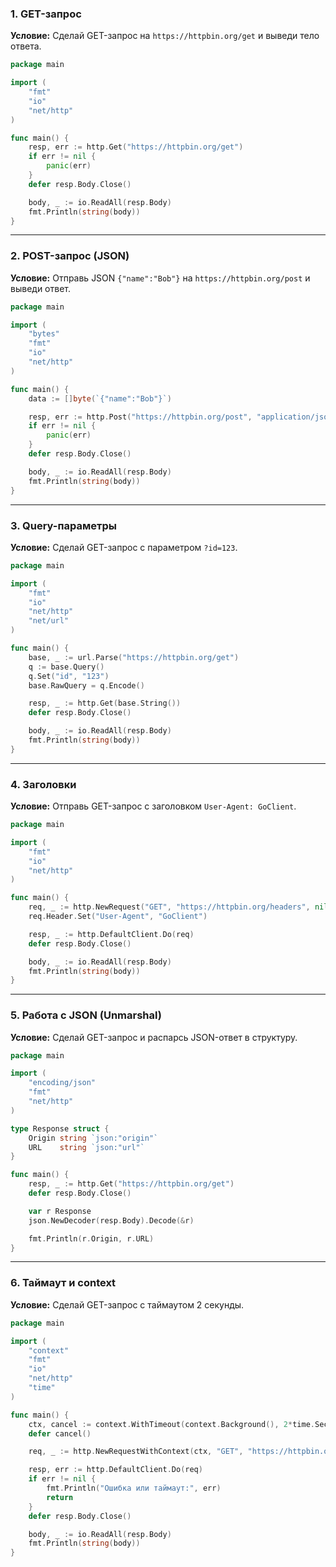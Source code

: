 ### 1. GET-запрос

**Условие:** Сделай GET-запрос на `https://httpbin.org/get` и выведи тело ответа.

```go
package main

import (
	"fmt"
	"io"
	"net/http"
)

func main() {
	resp, err := http.Get("https://httpbin.org/get")
	if err != nil {
		panic(err)
	}
	defer resp.Body.Close()

	body, _ := io.ReadAll(resp.Body)
	fmt.Println(string(body))
}
```

---

### 2. POST-запрос (JSON)

**Условие:** Отправь JSON `{"name":"Bob"}` на `https://httpbin.org/post` и выведи ответ.

```go
package main

import (
	"bytes"
	"fmt"
	"io"
	"net/http"
)

func main() {
	data := []byte(`{"name":"Bob"}`)

	resp, err := http.Post("https://httpbin.org/post", "application/json", bytes.NewBuffer(data))
	if err != nil {
		panic(err)
	}
	defer resp.Body.Close()

	body, _ := io.ReadAll(resp.Body)
	fmt.Println(string(body))
}
```

---

### 3. Query-параметры

**Условие:** Сделай GET-запрос с параметром `?id=123`.

```go
package main

import (
	"fmt"
	"io"
	"net/http"
	"net/url"
)

func main() {
	base, _ := url.Parse("https://httpbin.org/get")
	q := base.Query()
	q.Set("id", "123")
	base.RawQuery = q.Encode()

	resp, _ := http.Get(base.String())
	defer resp.Body.Close()

	body, _ := io.ReadAll(resp.Body)
	fmt.Println(string(body))
}
```

---

### 4. Заголовки

**Условие:** Отправь GET-запрос с заголовком `User-Agent: GoClient`.

```go
package main

import (
	"fmt"
	"io"
	"net/http"
)

func main() {
	req, _ := http.NewRequest("GET", "https://httpbin.org/headers", nil)
	req.Header.Set("User-Agent", "GoClient")

	resp, _ := http.DefaultClient.Do(req)
	defer resp.Body.Close()

	body, _ := io.ReadAll(resp.Body)
	fmt.Println(string(body))
}
```

---

### 5. Работа с JSON (Unmarshal)

**Условие:** Сделай GET-запрос и распарсь JSON-ответ в структуру.

```go
package main

import (
	"encoding/json"
	"fmt"
	"net/http"
)

type Response struct {
	Origin string `json:"origin"`
	URL    string `json:"url"`
}

func main() {
	resp, _ := http.Get("https://httpbin.org/get")
	defer resp.Body.Close()

	var r Response
	json.NewDecoder(resp.Body).Decode(&r)

	fmt.Println(r.Origin, r.URL)
}
```

---

### 6. Таймаут и context

**Условие:** Сделай GET-запрос с таймаутом 2 секунды.

```go
package main

import (
	"context"
	"fmt"
	"io"
	"net/http"
	"time"
)

func main() {
	ctx, cancel := context.WithTimeout(context.Background(), 2*time.Second)
	defer cancel()

	req, _ := http.NewRequestWithContext(ctx, "GET", "https://httpbin.org/delay/3", nil)

	resp, err := http.DefaultClient.Do(req)
	if err != nil {
		fmt.Println("Ошибка или таймаут:", err)
		return
	}
	defer resp.Body.Close()

	body, _ := io.ReadAll(resp.Body)
	fmt.Println(string(body))
}
```
